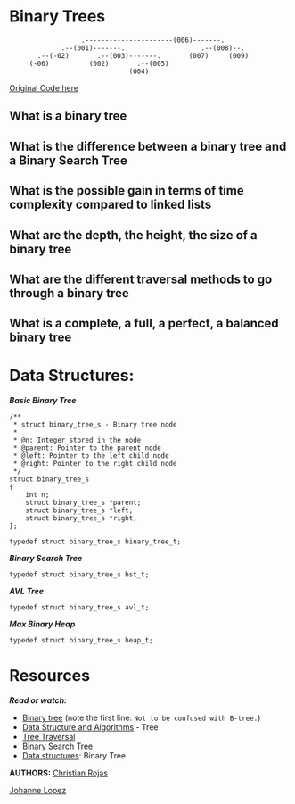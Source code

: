 # Binary Trees

```
                  .----------------------(006)-------.
             .--(001)-------.                   .--(008)--.
       .--(-02)       .--(003)-------.       (007)     (009)
     (-06)          (002)       .--(005)
                              (004)
```
[Original Code here](https://stackoverflow.com/questions/801740/c-how-to-draw-a-binary-tree-to-the-console/13755911#13755911)

## What is a binary tree
## What is the difference between a binary tree and a Binary Search Tree
## What is the possible gain in terms of time complexity compared to linked lists
## What are the depth, the height, the size of a binary tree
## What are the different traversal methods to go through a binary tree
## What is a complete, a full, a perfect, a balanced binary tree

Data Structures:
=================
***Basic Binary Tree***
```
/**
 * struct binary_tree_s - Binary tree node
 *
 * @n: Integer stored in the node
 * @parent: Pointer to the parent node
 * @left: Pointer to the left child node
 * @right: Pointer to the right child node
 */
struct binary_tree_s
{
    int n;
    struct binary_tree_s *parent;
    struct binary_tree_s *left;
    struct binary_tree_s *right;
};

typedef struct binary_tree_s binary_tree_t;
```

***Binary Search Tree***
```
typedef struct binary_tree_s bst_t;
```

***AVL Tree***
```
typedef struct binary_tree_s avl_t;
```

***Max Binary Heap***
```
typedef struct binary_tree_s heap_t;
```


Resources
=========
***Read or watch:***

* [Binary tree](https://en.wikipedia.org/wiki/Binary_tree) (note the first line: `Not to be confused with B-tree.`)
* [Data Structure and Algorithms](https://www.tutorialspoint.com/data_structures_algorithms/tree_data_structure.htm) - Tree
* [Tree Traversal](https://www.tutorialspoint.com/data_structures_algorithms/tree_traversal.htm)
* [Binary Search Tree](https://en.wikipedia.org/wiki/Binary_search_tree)
* [Data structures](https://www.youtube.com/watch?v=H5JubkIy_p8): Binary Tree

**AUTHORS:**
[Christian Rojas](https://github.com/ChristianRojasOliver)

[Johanne Lopez](https://github.com/Johanne101)
